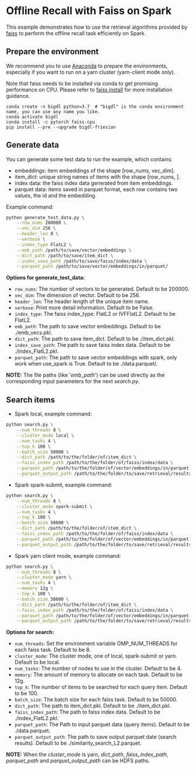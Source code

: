 # Offline Recall with Faiss on Spark
This example demonstrates how to use the retrieval algorithms provided by [faiss](https://github.com/facebookresearch/faiss) 
to perform the offline recall task efficiently on Spark. 


## Prepare the environment
We recommend you to use [Anaconda](https://www.anaconda.com/distribution/#linux) to prepare the environments, especially if you want to run on a yarn cluster (yarn-client mode only).

Note that faiss needs to be installed via conda to get promising performance on CPU. 
Please refer to [faiss install](https://github.com/facebookresearch/faiss/blob/main/INSTALL.md) for more installation guidance. 

```
conda create -n bigdl python=3.7  # "bigdl" is the conda environment name, you can use any name you like.
conda activate bigdl
conda install -c pytorch faiss-cpu 
pip install --pre --upgrade bigdl-friesian
```

## Generate data
You can generate some test data to run the example, which contains:
- embeddings: item embeddings of the shape [row_nums, vec_dim].
- item_dict: unique string names of items with the shape [row_nums, ].
- index data: the faiss index data generated from item embeddings.
- parquet data: items saved in parquet format, each row contains two values, the id and the embedding.

Example command:
```bash
python generate_test_data.py \
    --row_nums 200000 \
    --vec_dim 256 \
    --header_len 8 \
    --verbose \
    --index_type FlatL2 \
    --emb_path /path/to/save/vector/embeddings \
    --dict_path /path/to/save/item_dict \
    --index_save_path /path/to/save/faiss/index/data \
    --parquet_path /path/to/save/vector/embeddings/in/parquet/
```

__Options for generate_test_data:__
* `row_nums`: The number of vectors to be generated. Default to be 200000.
* `vec_dim`: The dimension of vector. Default to be 256.
* `header_len`: The header length of the unique item name. 
* `verbose`: Print more detail information. Default to be False.
* `index_type`: The faiss index_type: FlatL2 or IVFFlatL2. Default to be FlatL2.
* `emb_path`: The path to save vector embeddings. Default to be ./emb_vecs.pkl.
* `dict_path`: The path to save item_dict. Default to be ./item_dict.pkl.
* `index_save_path`: The path to save faiss index data. Default to be ./index_FlatL2.pkl.
* `parquet_path`: The path to save vector embeddings with spark, only work when use_spark is True. Default to be ./data.parquet/.

__NOTE:__ 
The file paths (like '*emb_path*') can be used directly as the corresponding input parameters for the next *search.py*.

## Search items
* Spark local, example command:
```bash
python search.py \
    --num_threads 8 \
    --cluster_mode local \
    --num_tasks 4 \
    --top_k 100 \
    --batch_size 50000 \
    --dict_path /path/to/the/folder/of/item_dict \
    --faiss_index_path /path/to/the/folder/of/faiss/index/data \
    --parquet_path /path/to/the/folder/of/vector/embeddings/in/parquet \
    --parquet_output_path /path/to/the/folder/to/save/retrieval/results 
```

* Spark spark-submit, example command:
```bash
python search.py \
    --num_threads 8 \
    --cluster_mode spark-submit \
    --num_tasks 4 \
    --top_k 100 \
    --batch_size 50000 \
    --dict_path /path/to/the/folder/of/item_dict \
    --faiss_index_path /path/to/the/folder/of/faiss/index/data \
    --parquet_path /path/to/the/folder/of/vector/embeddings/in/parquet \
    --parquet_output_path /path/to/the/folder/to/save/retrieval/results 
```

* Spark yarn client mode, example command:
```bash
python search.py \
    --num_threads 8 \
    --cluster_mode yarn \
    --num_tasks 4 \
    --memory 12g \
    --top_k 100 \
    --batch_size 50000 \
    --dict_path /path/to/the/folder/of/item_dict \
    --faiss_index_path /path/to/the/folder/of/faiss/index/data \
    --parquet_path /path/to/the/folder/of/vector/embeddings/in/parquet \
    --parquet_output_path /path/to/the/folder/to/save/retrieval/results 
```

__Options for search:__
* `num_threads`: Set the environment variable OMP_NUM_THREADS for each faiss task. Default to be 8.
* `cluster_mode`: The cluster mode, one of local, spark-submit or yarn. Default to be local.
* `num_tasks`: The number of nodes to use in the cluster. Default to be 4.
* `memory`: The amount of memory to allocate on each task. Default to be 12g.
* `top_k`: The number of items to be searched for each query item. Default to be 100.
* `batch_size`: The batch size for each faiss task. Default to be 50000.
* `dict_path`: The path to item_dict.pkl. Default to be ./item_dict.pkl.
* `faiss_index_path`: The path to faiss index data. Default to be ./index_FlatL2.pkl.
* `parquet_path`: The Path to input parquet data (query items). Default to be ./data.parquet. 
* `parquet_output_path`: The path to save output parquet date (search results). Default to be ./similarity_search_L2.parquet.

__NOTE:__
When the *cluster_mode* is yarn, *dict_path*, *faiss_index_path*,
*parquet_path* and *parquet_output_path* can be HDFS paths. 
